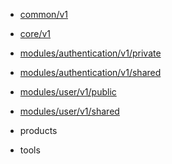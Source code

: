 - [common/v1](/common/v1/proto.common.v1)
- [core/v1](/core/v1/proto.core.v1)
- [modules/authentication/v1/private](/modules/authentication/v1/private/proto.modules.authentication.v1.private)
- [modules/authentication/v1/shared](/modules/authentication/v1/shared/proto.modules.authentication.v1.shared)
- [modules/user/v1/public](/modules/user/v1/public/proto.modules.user.v1.public)
- [modules/user/v1/shared](/modules/user/v1/shared/proto.modules.user.v1.shared)
- products


- tools

